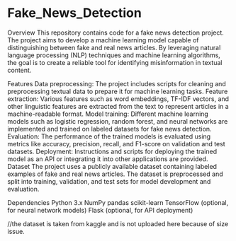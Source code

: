 # Fake_News_Detection

Overview
This repository contains code for a fake news detection project. The project aims to develop a machine learning model capable of distinguishing between fake and real news articles. By leveraging natural language processing (NLP) techniques and machine learning algorithms, the goal is to create a reliable tool for identifying misinformation in textual content.

Features
Data preprocessing: The project includes scripts for cleaning and preprocessing textual data to prepare it for machine learning tasks.
Feature extraction: Various features such as word embeddings, TF-IDF vectors, and other linguistic features are extracted from the text to represent articles in a machine-readable format.
Model training: Different machine learning models such as logistic regression, random forest, and neural networks are implemented and trained on labeled datasets for fake news detection.
Evaluation: The performance of the trained models is evaluated using metrics like accuracy, precision, recall, and F1-score on validation and test datasets.
Deployment: Instructions and scripts for deploying the trained model as an API or integrating it into other applications are provided.
Dataset
The project uses a publicly available dataset containing labeled examples of fake and real news articles. The dataset is preprocessed and split into training, validation, and test sets for model development and evaluation.

Dependencies
Python 3.x
NumPy
pandas
scikit-learn
TensorFlow (optional, for neural network models)
Flask (optional, for API deployment)



//the dataset is taken from kaggle and is not uploaded here because of size issue.
